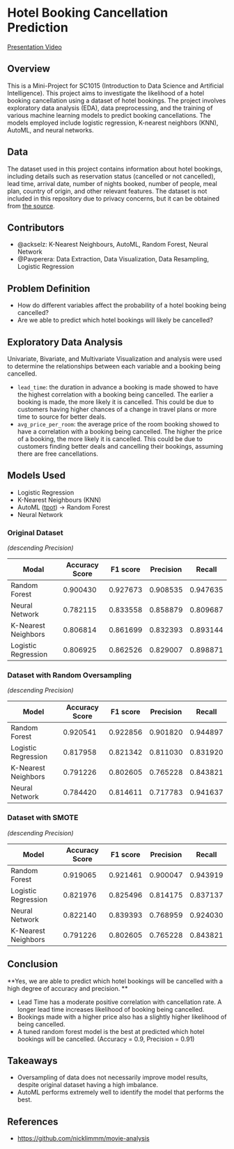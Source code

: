 # Hotel Booking Cancellation Prediction

[Presentation Video]()

## Overview
This is a Mini-Project for SC1015 (Introduction to Data Science and Artificial Intelligence). This project aims to investigate the likelihood of a hotel booking cancellation using a dataset of hotel bookings. The project involves exploratory data analysis (EDA), data preprocessing, and the training of various machine learning models to predict booking cancellations. The models employed include logistic regression, K-nearest neighbors (KNN), AutoML, and neural networks.

## Data
The dataset used in this project contains information about hotel bookings, including details such as reservation status (cancelled or not cancelled), lead time, arrival date, number of nights booked, number of people, meal plan, country of origin, and other relevant features. The dataset is not included in this repository due to privacy concerns, but it can be obtained from [the source](https://www.kaggle.com/datasets/ahsan81/hotel-reservations-classification-dataset).

## Contributors
- @ackselz: K-Nearest Neighbours, AutoML, Random Forest, Neural Network
- @Pavperera: Data Extraction, Data Visualization, Data Resampling, Logistic Regression

## Problem Definition
- How do different variables affect the probability of a hotel booking being cancelled?
- Are we able to predict which hotel bookings will likely be cancelled?

## Exploratory Data Analysis
Univariate, Bivariate, and Multivariate Visualization and analysis were used to determine the relationships between each variable and a booking being cancelled. 
- `lead_time`: the duration in advance a booking is made showed to have the highest correlation with a booking being cancelled. The earlier a booking is made, the more likely it is cancelled. This could be due to customers having higher chances of a change in travel plans or more time to source for better deals.
- `avg_price_per_room`: the average price of the room booking showed to have a correlation with a booking being cancelled. The higher the price of a booking, the more likely it is cancelled. This could be due to customers finding better deals and cancelling their bookings, assuming there are free cancellations.

## Models Used
- Logistic Regression
- K-Nearest Neighbours (KNN)
- AutoML ([tpot](https://epistasislab.github.io/tpot/)) -> Random Forest
- Neural Network


### Original Dataset

*(descending Precision)*

| Modal | Accuracy Score | F1 score | Precision | Recall |
|-------|-----------------|----------|-----------|--------|
|Random Forest|0.900430|0.927673|0.908535|0.947635|
|Neural Network|0.782115|0.833558|0.858879|0.809687|
|K-Nearest Neighbors|0.806814|0.861699|0.832393|0.893144|
|Logistic Regression|0.806925|0.862526|0.829007|0.898871|

### Dataset with Random Oversampling

*(descending Precision)*

| Model | Accuracy Score | F1 score | Precision | Recall |
|-------|-----------------|----------|-----------|--------|
|Random Forest|0.920541|0.922856|0.901820|0.944897|
|Logistic Regression|0.817958|0.821342|0.811030|0.831920|
|K-Nearest Neighbors|0.791226|0.802605|0.765228|0.843821|
|Neural Network|0.784420|0.814611|0.717783|0.941637|

### Dataset with SMOTE

*(descending Precision)*

| Model | Accuracy Score | F1 score | Precision | Recall |
|-------|-----------------|----------|-----------|--------|
|Random Forest|0.919065|0.921461|0.900047|0.943919|
|Logistic Regression|0.821976|0.825496|0.814175|0.837137|
|Neural Network|0.822140|0.839393|0.768959|0.924030|
|K-Nearest Neighbors|0.791226|0.802605|0.765228|0.843821|

## Conclusion
**Yes, we are able to predict which hotel bookings will be cancelled with a high degree of accuracy and precision. 
**
- Lead Time has a moderate positive correlation with cancellation rate. A longer lead time increases likelihood of booking being cancelled.
- Bookings made with a higher price also has a slightly higher likelihood of being cancelled.
- A tuned random forest model is the best at predicted which hotel bookings will be cancelled. (Accuracy = 0.9, Precision = 0.91)

## Takeaways
- Oversampling of data does not necessarily improve model results, despite original dataset having a high imbalance.
- AutoML performs extremely well to identify the model that performs the best. 

## References
- https://github.com/nicklimmm/movie-analysis
